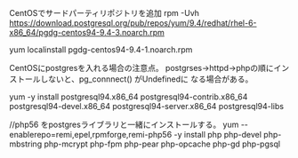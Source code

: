 
CentOSでサードパーティリポジトリを追加
rpm -Uvh https://download.postgresql.org/pub/repos/yum/9.4/redhat/rhel-6-x86_64/pgdg-centos94-9.4-3.noarch.rpm

yum localinstall pgdg-centos94-9.4-1.noarch.rpm


CentOSにpostgresを入れる場合の注意点。
postgrses→httpd→phpの順にインストールしないと、pg_connnect() がUndefinedに
なる場合がある。

yum -y install postgresql94.x86_64 postgresql94-contrib.x86_64 postgresql94-devel.x86_64 postgresql94-server.x86_64 postgresql94-libs

//php56 をpostgresライブラリと一緒にインストールする。
yum --enablerepo=remi,epel,rpmforge,remi-php56 -y install php php-devel php-mbstring php-mcrypt  php-fpm php-pear php-opcache php-gd php-pgsql


